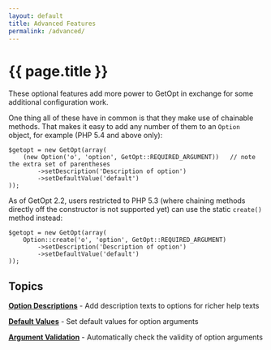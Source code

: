 ```yaml
---
layout: default
title: Advanced Features
permalink: /advanced/
---
```

# {{ page.title }}

These optional features add more power to GetOpt in exchange for some additional configuration work.

One thing all of these have in common is that they make use of chainable methods. That makes it easy to add any
number of them to an `Option` object, for example (PHP 5.4 and above only):

```php?start_inline=true
$getopt = new GetOpt(array(
    (new Option('o', 'option', GetOpt::REQUIRED_ARGUMENT))   // note the extra set of parentheses
        ->setDescription('Description of option')
        ->setDefaultValue('default')
));
```

As of GetOpt 2.2, users restricted to PHP 5.3 (where chaining methods directly off the constructor is not supported
yet) can use the static `create()` method instead:

```php?start_inline=true
$getopt = new GetOpt(array(
    Option::create('o', 'option', GetOpt::REQUIRED_ARGUMENT)
        ->setDescription('Description of option')
        ->setDefaultValue('default')
));
```

## Topics

**[Option Descriptions](option-descriptions.md)** - Add description texts to options for richer help texts

**[Default Values](default-values.md)** - Set default values for option arguments 

**[Argument Validation](argument-validation.md)** - Automatically check the validity of option arguments
